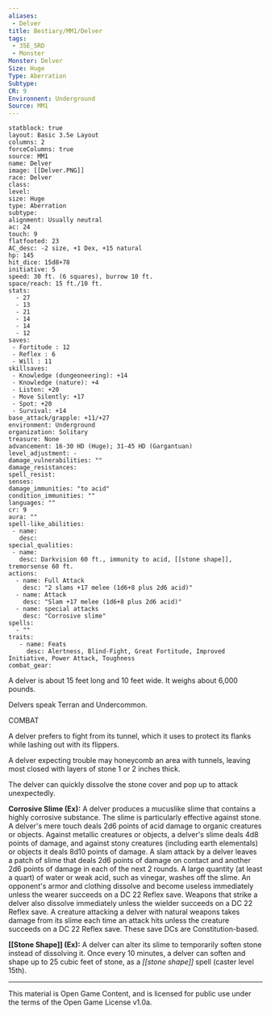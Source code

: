 ```yaml
---
aliases:
 - Delver
title: Bestiary/MM1/Delver
tags: 
 - 35E_SRD
 - Monster
Monster: Delver
Size: Huge
Type: Aberration
Subtype: 
CR: 9
Environnent: Underground
Source: MM1
---
```


```statblock
statblock: true
layout: Basic 3.5e Layout
columns: 2
forceColumns: true
source: MM1 
name: Delver
image: [[Delver.PNG]]
race: Delver
class: 
level: 
size: Huge
type: Aberration
subtype: 
alignment: Usually neutral
ac: 24
touch: 9
flatfooted: 23
AC_desc: -2 size, +1 Dex, +15 natural
hp: 145
hit_dice: 15d8+78
initiative: 5
speed: 30 ft. (6 squares), burrow 10 ft.
space/reach: 15 ft./10 ft.
stats:
  - 27
  - 13
  - 21
  - 14
  - 14
  - 12
saves:
 - Fortitude : 12
 - Reflex : 6
 - Will : 11
skillsaves:
 - Knowledge (dungeoneering): +14
 - Knowledge (nature): +4
 - Listen: +20
 - Move Silently: +17
 - Spot: +20
 - Survival: +14
base_attack/grapple: +11/+27
environment: Underground
organization: Solitary
treasure: None
advancement: 16-30 HD (Huge); 31-45 HD (Gargantuan)
level_adjustment: -
damage_vulnerabilities: ""
damage_resistances: 
spell_resist: 
senses: 
damage_immunities: "to acid"
condition_immunities: ""
languages: ""
cr: 9
aura: ""
spell-like_abilities:
 - name: 
   desc: 
special_qualities:
 - name:
   desc: Darkvision 60 ft., immunity to acid, [[stone shape]], tremorsense 60 ft.
actions:
  - name: Full Attack
    desc: "2 slams +17 melee (1d6+8 plus 2d6 acid)"
  - name: Attack
    desc: "Slam +17 melee (1d6+8 plus 2d6 acid)"
  - name: special attacks
    desc: "Corrosive slime"
spells:
  - ""
traits:
   - name: Feats
     desc: Alertness, Blind-Fight, Great Fortitude, Improved Initiative, Power Attack, Toughness
combat_gear:  
```


A delver is about 15 feet long and 10 feet wide. It weighs about 6,000 pounds.

Delvers speak Terran and Undercommon.

COMBAT

A delver prefers to fight from its tunnel, which it uses to protect its flanks while lashing out with its flippers.

A delver expecting trouble may honeycomb an area with tunnels, leaving most closed with layers of stone 1 or 2 inches thick.

The delver can quickly dissolve the stone cover and pop up to attack unexpectedly.


**Corrosive Slime (Ex):** A delver produces a mucuslike slime that contains a highly corrosive substance. The slime is particularly effective against stone. A delver's mere touch deals 2d6 points of acid damage to organic creatures or objects. Against metallic creatures or objects, a delver's slime deals 4d8 points of damage, and against stony creatures (including earth elementals) or objects it deals 8d10 points of damage. A slam attack by a delver leaves a patch of slime that deals 2d6 points of damage on contact and another 2d6 points of damage in each of the next 2 rounds. A large quantity (at least a quart) of water or weak acid, such as vinegar, washes off the slime. An opponent's armor and clothing dissolve and become useless immediately unless the wearer succeeds on a DC 22 Reflex save. Weapons that strike a delver also dissolve immediately unless the wielder succeeds on a DC 22 Reflex save. A creature attacking a delver with natural weapons takes damage from its slime each time an attack hits unless the creature succeeds on a DC 22 Reflex save. These save DCs are Constitution-based.


**[[Stone Shape]] (Ex):** A delver can alter its slime to temporarily soften stone instead of dissolving it. Once every 10 minutes, a delver can soften and shape up to 25 cubic feet of stone, as a *[[stone shape]]* spell (caster level 15th).

---

This material is Open Game Content, and is licensed for public use under the terms of the Open Game License v1.0a.
